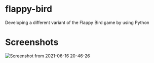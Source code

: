 # flappy-bird
Developing a different variant of the Flappy Bird game by using Python

# Screenshots
![Screenshot from 2021-06-16 20-46-26](https://user-images.githubusercontent.com/79702313/122268427-b9342600-cee4-11eb-8fdd-6adef2e85706.png)
